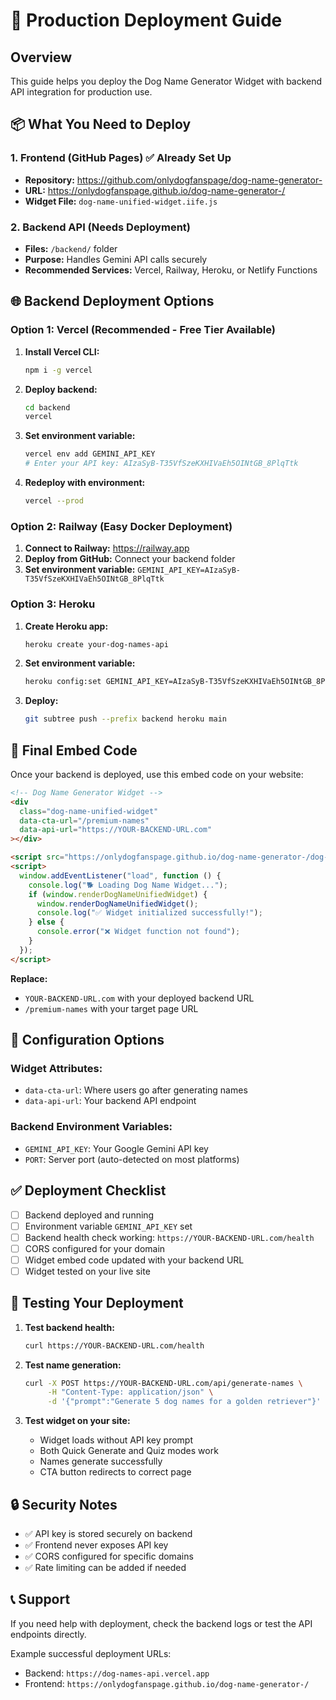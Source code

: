 # 🚀 Production Deployment Guide

## Overview
This guide helps you deploy the Dog Name Generator Widget with backend API integration for production use.

## 📦 What You Need to Deploy

### 1. Frontend (GitHub Pages) ✅ Already Set Up
- **Repository:** https://github.com/onlydogfanspage/dog-name-generator-
- **URL:** https://onlydogfanspage.github.io/dog-name-generator-/
- **Widget File:** `dog-name-unified-widget.iife.js`

### 2. Backend API (Needs Deployment)
- **Files:** `/backend/` folder
- **Purpose:** Handles Gemini API calls securely
- **Recommended Services:** Vercel, Railway, Heroku, or Netlify Functions

## 🌐 Backend Deployment Options

### Option 1: Vercel (Recommended - Free Tier Available)

1. **Install Vercel CLI:**
   ```bash
   npm i -g vercel
   ```

2. **Deploy backend:**
   ```bash
   cd backend
   vercel
   ```

3. **Set environment variable:**
   ```bash
   vercel env add GEMINI_API_KEY
   # Enter your API key: AIzaSyB-T35VfSzeKXHIVaEh5OINtGB_8PlqTtk
   ```

4. **Redeploy with environment:**
   ```bash
   vercel --prod
   ```

### Option 2: Railway (Easy Docker Deployment)

1. **Connect to Railway:** https://railway.app
2. **Deploy from GitHub:** Connect your backend folder
3. **Set environment variable:** `GEMINI_API_KEY=AIzaSyB-T35VfSzeKXHIVaEh5OINtGB_8PlqTtk`

### Option 3: Heroku

1. **Create Heroku app:**
   ```bash
   heroku create your-dog-names-api
   ```

2. **Set environment variable:**
   ```bash
   heroku config:set GEMINI_API_KEY=AIzaSyB-T35VfSzeKXHIVaEh5OINtGB_8PlqTtk
   ```

3. **Deploy:**
   ```bash
   git subtree push --prefix backend heroku main
   ```

## 📝 Final Embed Code

Once your backend is deployed, use this embed code on your website:

```html
<!-- Dog Name Generator Widget -->
<div
  class="dog-name-unified-widget"
  data-cta-url="/premium-names"
  data-api-url="https://YOUR-BACKEND-URL.com"
></div>

<script src="https://onlydogfanspage.github.io/dog-name-generator-/dog-name-unified-widget.iife.js"></script>
<script>
  window.addEventListener("load", function () {
    console.log("🐕 Loading Dog Name Widget...");
    if (window.renderDogNameUnifiedWidget) {
      window.renderDogNameUnifiedWidget();
      console.log("✅ Widget initialized successfully!");
    } else {
      console.error("❌ Widget function not found");
    }
  });
</script>
```

**Replace:**
- `YOUR-BACKEND-URL.com` with your deployed backend URL
- `/premium-names` with your target page URL

## 🔧 Configuration Options

### Widget Attributes:
- `data-cta-url`: Where users go after generating names
- `data-api-url`: Your backend API endpoint

### Backend Environment Variables:
- `GEMINI_API_KEY`: Your Google Gemini API key
- `PORT`: Server port (auto-detected on most platforms)

## ✅ Deployment Checklist

- [ ] Backend deployed and running
- [ ] Environment variable `GEMINI_API_KEY` set
- [ ] Backend health check working: `https://YOUR-BACKEND-URL.com/health`
- [ ] CORS configured for your domain
- [ ] Widget embed code updated with your backend URL
- [ ] Widget tested on your live site

## 🧪 Testing Your Deployment

1. **Test backend health:**
   ```bash
   curl https://YOUR-BACKEND-URL.com/health
   ```

2. **Test name generation:**
   ```bash
   curl -X POST https://YOUR-BACKEND-URL.com/api/generate-names \
        -H "Content-Type: application/json" \
        -d '{"prompt":"Generate 5 dog names for a golden retriever"}'
   ```

3. **Test widget on your site:**
   - Widget loads without API key prompt
   - Both Quick Generate and Quiz modes work
   - Names generate successfully
   - CTA button redirects to correct page

## 🔒 Security Notes

- ✅ API key is stored securely on backend
- ✅ Frontend never exposes API key
- ✅ CORS configured for specific domains
- ✅ Rate limiting can be added if needed

## 📞 Support

If you need help with deployment, check the backend logs or test the API endpoints directly.

Example successful deployment URLs:
- Backend: `https://dog-names-api.vercel.app`
- Frontend: `https://onlydogfanspage.github.io/dog-name-generator-/`